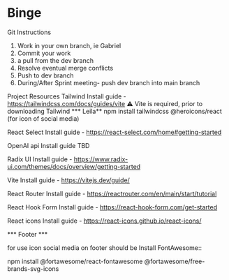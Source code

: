 # Binge

Git Instructions

1. Work in your own branch, ie Gabriel
2. Commit your work
3.  a pull from the dev branch
4. Resolve eventual merge conflicts
5. Push to dev branch
6. During/After Sprint meeting- push dev branch into main branch




Project Resources
Tailwind
 Install guide - https://tailwindcss.com/docs/guides/vite
  ⚠ Vite is required, prior to downloading Tailwind
 *** Leila**
 npm install tailwindcss @heroicons/react (for icon of social media)


 React Select
 Install guide - https://react-select.com/home#getting-started 

OpenAI api
Install guide
TBD

Radix UI
Install guide - https://www.radix-ui.com/themes/docs/overview/getting-started

Vite
Install guide -  https://vitejs.dev/guide/

React Router
Install guide - https://reactrouter.com/en/main/start/tutorial

React Hook Form
Install guide - https://react-hook-form.com/get-started

React icons
Install guide - https://react-icons.github.io/react-icons/

*** Footer ***

for use icon social media on footer should be Install FontAwesome::

npm install @fortawesome/react-fontawesome @fortawesome/free-brands-svg-icons